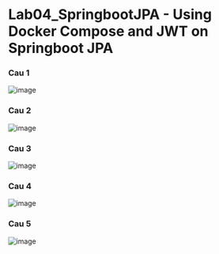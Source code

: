 # Lab04_SpringbootJPA - Using Docker Compose and JWT on Springboot JPA

<h3>Cau 1</h3>

![image](https://user-images.githubusercontent.com/58857535/193209905-5c8fd9d9-dcdf-4aa6-bfc9-8a3110a105b6.png)

<h3>Cau 2</h3>

![image](https://user-images.githubusercontent.com/58857535/193210360-644c1089-5b3f-4bed-9147-9242b5e7699c.png)

<h3>Cau 3</h3>

![image](https://user-images.githubusercontent.com/58857535/193210470-7cc77a2e-bd2f-43a1-817b-7a8f2b38983d.png)

<h3>Cau 4</h3>

![image](https://user-images.githubusercontent.com/58857535/193210641-17b0b80f-fb75-43ee-aa77-612cb88ead7f.png)

<h3>Cau 5</h3>

![image](https://user-images.githubusercontent.com/58857535/193210849-f46e7e20-af10-4b03-b274-3f8b3b7b1e03.png)

